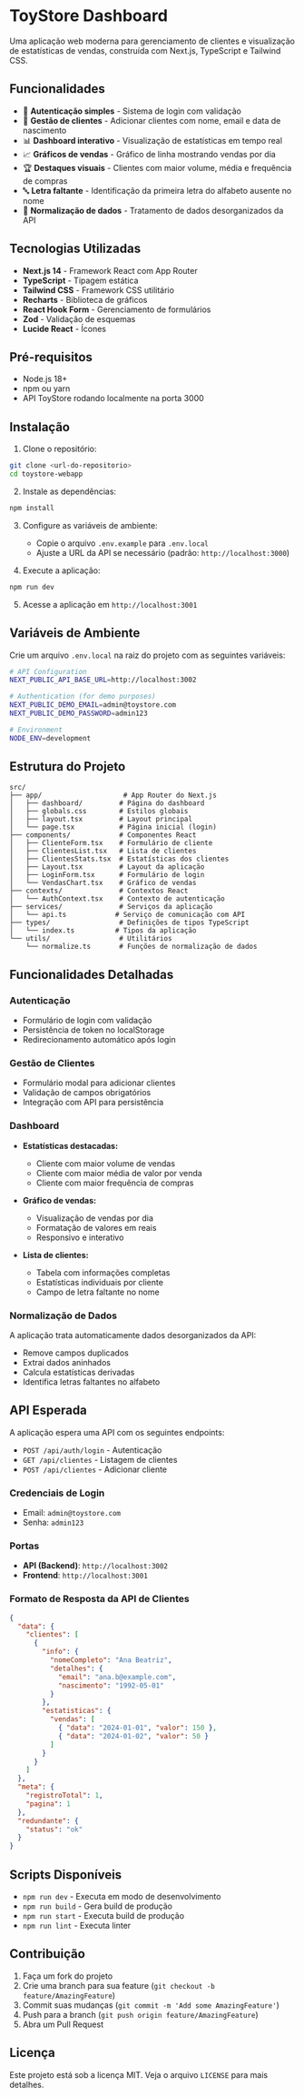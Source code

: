 # ToyStore Dashboard

Uma aplicação web moderna para gerenciamento de clientes e visualização de estatísticas de vendas, construída com Next.js, TypeScript e Tailwind CSS.

## Funcionalidades

- 🔐 **Autenticação simples** - Sistema de login com validação
- 👥 **Gestão de clientes** - Adicionar clientes com nome, email e data de nascimento
- 📊 **Dashboard interativo** - Visualização de estatísticas em tempo real
- 📈 **Gráficos de vendas** - Gráfico de linha mostrando vendas por dia
- 🏆 **Destaques visuais** - Clientes com maior volume, média e frequência de compras
- 🔤 **Letra faltante** - Identificação da primeira letra do alfabeto ausente no nome
- 🧹 **Normalização de dados** - Tratamento de dados desorganizados da API

## Tecnologias Utilizadas

- **Next.js 14** - Framework React com App Router
- **TypeScript** - Tipagem estática
- **Tailwind CSS** - Framework CSS utilitário
- **Recharts** - Biblioteca de gráficos
- **React Hook Form** - Gerenciamento de formulários
- **Zod** - Validação de esquemas
- **Lucide React** - Ícones

## Pré-requisitos

- Node.js 18+ 
- npm ou yarn
- API ToyStore rodando localmente na porta 3000

## Instalação

1. Clone o repositório:
```bash
git clone <url-do-repositorio>
cd toystore-webapp
```

2. Instale as dependências:
```bash
npm install
```

3. Configure as variáveis de ambiente:
   - Copie o arquivo `.env.example` para `.env.local`
   - Ajuste a URL da API se necessário (padrão: `http://localhost:3000`)

4. Execute a aplicação:
```bash
npm run dev
```

5. Acesse a aplicação em `http://localhost:3001`

## Variáveis de Ambiente

Crie um arquivo `.env.local` na raiz do projeto com as seguintes variáveis:

```bash
# API Configuration
NEXT_PUBLIC_API_BASE_URL=http://localhost:3002

# Authentication (for demo purposes)
NEXT_PUBLIC_DEMO_EMAIL=admin@toystore.com
NEXT_PUBLIC_DEMO_PASSWORD=admin123

# Environment
NODE_ENV=development
```

## Estrutura do Projeto

```
src/
├── app/                    # App Router do Next.js
│   ├── dashboard/         # Página do dashboard
│   ├── globals.css        # Estilos globais
│   ├── layout.tsx         # Layout principal
│   └── page.tsx           # Página inicial (login)
├── components/            # Componentes React
│   ├── ClienteForm.tsx    # Formulário de cliente
│   ├── ClientesList.tsx   # Lista de clientes
│   ├── ClientesStats.tsx  # Estatísticas dos clientes
│   ├── Layout.tsx         # Layout da aplicação
│   ├── LoginForm.tsx      # Formulário de login
│   └── VendasChart.tsx    # Gráfico de vendas
├── contexts/              # Contextos React
│   └── AuthContext.tsx    # Contexto de autenticação
├── services/              # Serviços da aplicação
│   └── api.ts            # Serviço de comunicação com API
├── types/                 # Definições de tipos TypeScript
│   └── index.ts          # Tipos da aplicação
└── utils/                 # Utilitários
    └── normalize.ts       # Funções de normalização de dados
```

## Funcionalidades Detalhadas

### Autenticação
- Formulário de login com validação
- Persistência de token no localStorage
- Redirecionamento automático após login

### Gestão de Clientes
- Formulário modal para adicionar clientes
- Validação de campos obrigatórios
- Integração com API para persistência

### Dashboard
- **Estatísticas destacadas:**
  - Cliente com maior volume de vendas
  - Cliente com maior média de valor por venda
  - Cliente com maior frequência de compras

- **Gráfico de vendas:**
  - Visualização de vendas por dia
  - Formatação de valores em reais
  - Responsivo e interativo

- **Lista de clientes:**
  - Tabela com informações completas
  - Estatísticas individuais por cliente
  - Campo de letra faltante no nome

### Normalização de Dados
A aplicação trata automaticamente dados desorganizados da API:
- Remove campos duplicados
- Extrai dados aninhados
- Calcula estatísticas derivadas
- Identifica letras faltantes no alfabeto

## API Esperada

A aplicação espera uma API com os seguintes endpoints:

- `POST /api/auth/login` - Autenticação
- `GET /api/clientes` - Listagem de clientes
- `POST /api/clientes` - Adicionar cliente

### Credenciais de Login
- Email: `admin@toystore.com`
- Senha: `admin123`

### Portas
- **API (Backend)**: `http://localhost:3002`
- **Frontend**: `http://localhost:3001`

### Formato de Resposta da API de Clientes
```json
{
  "data": {
    "clientes": [
      {
        "info": {
          "nomeCompleto": "Ana Beatriz",
          "detalhes": {
            "email": "ana.b@example.com",
            "nascimento": "1992-05-01"
          }
        },
        "estatisticas": {
          "vendas": [
            { "data": "2024-01-01", "valor": 150 },
            { "data": "2024-01-02", "valor": 50 }
          ]
        }
      }
    ]
  },
  "meta": {
    "registroTotal": 1,
    "pagina": 1
  },
  "redundante": {
    "status": "ok"
  }
}
```

## Scripts Disponíveis

- `npm run dev` - Executa em modo de desenvolvimento
- `npm run build` - Gera build de produção
- `npm run start` - Executa build de produção
- `npm run lint` - Executa linter

## Contribuição

1. Faça um fork do projeto
2. Crie uma branch para sua feature (`git checkout -b feature/AmazingFeature`)
3. Commit suas mudanças (`git commit -m 'Add some AmazingFeature'`)
4. Push para a branch (`git push origin feature/AmazingFeature`)
5. Abra um Pull Request

## Licença

Este projeto está sob a licença MIT. Veja o arquivo `LICENSE` para mais detalhes.
